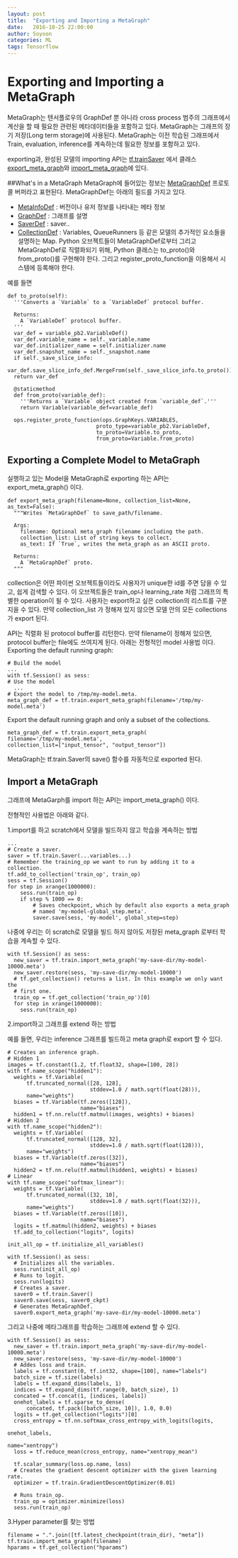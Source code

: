 ```yaml
---
layout: post
title:  "Exporting and Importing a MetaGraph"
date:   2016-10-25 22:00:00
author: Soyoon
categories: ML
tags: Tensorflow
---
```


# Exporting and Importing a MetaGraph

MetaGraph는 텐서플로우의 GraphDef 뿐 아니라 cross process 범주의 그래프에서 계산을 할 때 필요한 관련된 메타데이터들을 포함하고 있다.
MetaGraph는 그래프의 장기 저장(Long term storage)에 사용된다. MetaGraph는 이전 학습된 그래프에서 Train, evaluation, inference를 계속하는데 필요한 정보를 포함하고 있다.

exporting과, 완성된 모델의 importing API는 [tf.trainSaver](https://www.tensorflow.org/versions/r0.11/api_docs/python/state_ops.html#Saver) 에서 클래스 [export_meta_graph](https://www.tensorflow.org/versions/r0.11/api_docs/python/train.html#export_meta_graph)와 [import_meta_graph](https://www.tensorflow.org/versions/r0.11/api_docs/python/train.html#import_meta_graph)에 있다.

##What's in a MetaGraph
MetaGraph에 들어있는 정보는 [MetaGraphDef](https://github.com/tensorflow/tensorflow/blob/r0.11/tensorflow/core/protobuf/meta_graph.proto) 프로토콜 버퍼라고 표현된다. MetaGraphDef는 아래의 필드를 가지고 있다.
- [MetaInfoDef](https://github.com/tensorflow/tensorflow/blob/r0.11/tensorflow/core/protobuf/meta_graph.proto) : 버전이나 유저 정보를 나타내는 메타 정보
- [GraphDef](https://github.com/tensorflow/tensorflow/blob/r0.11/tensorflow/core/framework/graph.proto) : 그래프를 설명
- [SaverDef](https://github.com/tensorflow/tensorflow/blob/r0.11/tensorflow/core/protobuf/saver.proto) : saver..
- [CollectionDef](https://github.com/tensorflow/tensorflow/blob/r0.11/tensorflow/core/protobuf/meta_graph.proto) : Variables, QueueRunners 등 같은 모델의 추가적인 요소들을 설명하는 Map. Python 오브젝트들이 MetaGraphDef로부터 그리고 MetaGraphDef로 직렬화되기 위해, Python 클래스는 to_proto()와 from_proto()를 구현해야 한다. 그리고 register_proto_function을 이용해서 시스템에 등록해야 한다.

예를 들면

    def to_proto(self):
      '''Converts a `Variable` to a `VariableDef` protocol buffer.

      Returns:
        A `VariableDef` protocol buffer.
      '''
      var_def = variable_pb2.VariableDef()
      var_def.variable_name = self._variable.name
      var_def.initializer_name = self.initializer.name
      var_def.snapshot_name = self._snapshot.name
      if self._save_slice_info:
        var_def.save_slice_info_def.MergeFrom(self._save_slice_info.to_proto())
      return var_def

      @staticmethod
      def from_proto(variable_def):
        '''Returns a `Variable` object created from `variable_def`.'''
        return Variable(variable_def=variable_def)

      ops.register_proto_function(ops.GraphKeys.VARIABLES,
                                proto_type=variable_pb2.VariableDef,
                                to_proto=Variable.to_proto,
                                from_proto=Variable.from_proto)



## Exporting a Complete Model to MetaGraph
실행하고 있는 Model을 MetaGraph로 exporting 하는 API는 export_meta_graph() 이다.


    def export_meta_graph(filename=None, collection_list=None, as_text=False):
      """Writes `MetaGraphDef` to save_path/filename.

      Args:
        filename: Optional meta_graph filename including the path.
        collection_list: List of string keys to collect.
        as_text: If `True`, writes the meta_graph as an ASCII proto.

      Returns:
        A `MetaGraphDef` proto.
      """

collection은 어떤 파이썬 오브젝트들이라도 사용자가 unique한 id를 주면 담을 수 있고, 쉽게 검색할 수 있다. 이 오브젝트들은 train_op나 learning_rate 처럼 그래프의 특별한 operation이 될 수 있다.
사용자는 export하고 싶은 collection의 리스트를 구분지을 수 있다. 만약 collection_list 가 정해져 있지 않으면 모델 안의 모든 collections가 export 된다.

API는 직렬화 된 protocol buffer를 리턴한다. 만약 filename이 정해져 있으면, protocol buffer는 file에도 쓰여지게 된다.
아래는 전형적인 model 사용법 이다.
Exporting the default running graph:


    # Build the model
    ...
    with tf.Session() as sess:
    # Use the model
      ...
    # Export the model to /tmp/my-model.meta.
    meta_graph_def = tf.train.export_meta_graph(filename='/tmp/my-model.meta')


Export the default running graph and only a subset of the collections.


    meta_graph_def = tf.train.export_meta_graph(
    filename='/tmp/my-model.meta',
    collection_list=["input_tensor", "output_tensor"])


MetaGraph는 tf.train.Saver의 save() 함수를 자동적으로 exported 된다.


## Import a MetaGraph
그래프에 MetaGarph를 import 하는 API는 import_meta_graph() 이다.

전형적인 사용법은 아래와 같다.

1.import를 하고 scratch에서 모델을 빌드하지 않고 학습을 계속하는 방법

    ...
    # Create a saver.
    saver = tf.train.Saver(...variables...)
    # Remember the training_op we want to run by adding it to a collection.
    tf.add_to_collection('train_op', train_op)
    sess = tf.Session()
    for step in xrange(1000000):
        sess.run(train_op)
        if step % 1000 == 0:
            # Saves checkpoint, which by default also exports a meta_graph
            # named 'my-model-global_step.meta'.
            saver.save(sess, 'my-model', global_step=step)


나중에 우리는 이 scratch로 모델을 빌드 하지 않아도 저장된 meta_graph 로부터 학습을 계속할 수 있다.

    with tf.Session() as sess:
      new_saver = tf.train.import_meta_graph('my-save-dir/my-model-10000.meta')
      new_saver.restore(sess, 'my-save-dir/my-model-10000')
      # tf.get_collection() returns a list. In this example we only want the
      # first one.
      train_op = tf.get_collection('train_op')[0]
      for step in xrange(1000000):
        sess.run(train_op)

2.import하고 그래프를 extend 하는 방법

 예를 들면, 우리는 inference 그래프를 빌드하고 meta graph로 export 할 수 있다.

    # Creates an inference graph.
    # Hidden 1
    images = tf.constant(1.2, tf.float32, shape=[100, 28])
    with tf.name_scope("hidden1"):
      weights = tf.Variable(
          tf.truncated_normal([28, 128],
                              stddev=1.0 / math.sqrt(float(28))),
          name="weights")
      biases = tf.Variable(tf.zeros([128]),
                           name="biases")
      hidden1 = tf.nn.relu(tf.matmul(images, weights) + biases)
    # Hidden 2
    with tf.name_scope("hidden2"):
      weights = tf.Variable(
          tf.truncated_normal([128, 32],
                              stddev=1.0 / math.sqrt(float(128))),
          name="weights")
      biases = tf.Variable(tf.zeros([32]),
                           name="biases")
      hidden2 = tf.nn.relu(tf.matmul(hidden1, weights) + biases)
    # Linear
    with tf.name_scope("softmax_linear"):
      weights = tf.Variable(
          tf.truncated_normal([32, 10],
                              stddev=1.0 / math.sqrt(float(32))),
          name="weights")
      biases = tf.Variable(tf.zeros([10]),
                           name="biases")
      logits = tf.matmul(hidden2, weights) + biases
      tf.add_to_collection("logits", logits)

    init_all_op = tf.initialize_all_variables()

    with tf.Session() as sess:
      # Initializes all the variables.
      sess.run(init_all_op)
      # Runs to logit.
      sess.run(logits)
      # Creates a saver.
      saver0 = tf.train.Saver()
      saver0.save(sess, saver0_ckpt)
      # Generates MetaGraphDef.
      saver0.export_meta_graph('my-save-dir/my-model-10000.meta')

그리고 나중에 메타그래프를 학습하는 그래프에 extend 할 수 있다.

    with tf.Session() as sess:
      new_saver = tf.train.import_meta_graph('my-save-dir/my-model-10000.meta')
      new_saver.restore(sess, 'my-save-dir/my-model-10000')
      # Addes loss and train.
      labels = tf.constant(0, tf.int32, shape=[100], name="labels")
      batch_size = tf.size(labels)
      labels = tf.expand_dims(labels, 1)
      indices = tf.expand_dims(tf.range(0, batch_size), 1)
      concated = tf.concat(1, [indices, labels])
      onehot_labels = tf.sparse_to_dense(
          concated, tf.pack([batch_size, 10]), 1.0, 0.0)
      logits = tf.get_collection("logits")[0]
      cross_entropy = tf.nn.softmax_cross_entropy_with_logits(logits,
                                                              onehot_labels,
                                                              name="xentropy")
      loss = tf.reduce_mean(cross_entropy, name="xentropy_mean")

      tf.scalar_summary(loss.op.name, loss)
      # Creates the gradient descent optimizer with the given learning rate.
      optimizer = tf.train.GradientDescentOptimizer(0.01)

      # Runs train_op.
      train_op = optimizer.minimize(loss)
      sess.run(train_op)

3.Hyper parameter를 찾는 방법

    filename = ".".join([tf.latest_checkpoint(train_dir), "meta"])
    tf.train.import_meta_graph(filename)
    hparams = tf.get_collection("hparams")
